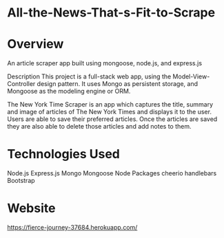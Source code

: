 # All-the-News-That-s-Fit-to-Scrape

# Overview
An article scraper app built using mongoose, node.js, and express.js

Description
This project is a full-stack web app, using the Model-View-Controller design pattern. It uses Mongo as persistent storage, and Mongoose as the modeling engine or ORM.

The New York Time Scraper is an app which captures the title, summary and image of articles of The New York Times and displays it to the user. Users are able to save their preferred articles. Once the articles are saved they are also able to delete those articles and add notes to them.

# Technologies Used
Node.js
Express.js
Mongo
Mongoose
Node Packages
cheerio
handlebars
Bootstrap

# Website

https://fierce-journey-37684.herokuapp.com/